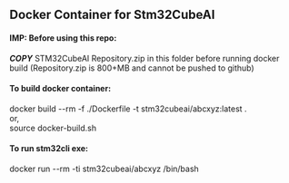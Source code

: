 ## Docker Container for Stm32CubeAI

#### IMP: Before using this repo: 
<strong><em>COPY</em></strong> STM32CubeAI Repository.zip in this folder before running docker build (Repository.zip is 800+MB and cannot be pushed to github)

#### To build docker container:
docker build  --rm -f ./Dockerfile -t stm32cubeai/abcxyz:latest .  
or,  
source docker-build.sh  

#### To run stm32cli exe:
docker run --rm -ti stm32cubeai/abcxyz /bin/bash <args for stm32ai exe>
